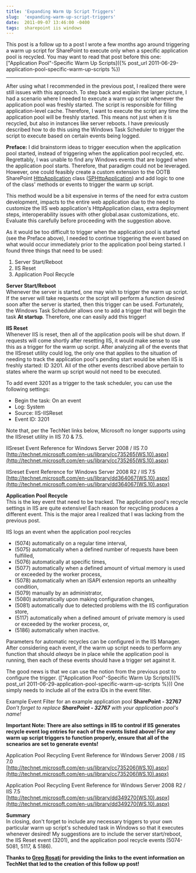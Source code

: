 ```yaml
---
title: 'Expanding Warm Up Script Triggers'
slug:  'expanding-warm-up-script-triggers'
date:  2011-09-07 13:46:00 -0400
tags:  sharepoint iis windows
---
```


This post is a follow up to a post I wrote a few months ago around triggering a warm up script for SharePoint to execute only when a specific application pool is recycled. You may want to read that post before this one: ["Application Pool"-Specific Warm Up Scripts]({% post_url 2011-06-29-application-pool-specific-warm-up-scripts %})

-----

After using what I recommended in the previous post, I realized there were still issues with this approach. To step back and explain the larger picture, I had a scenario where I needed to execute a warm up script whenever the application pool was freshly started. The script is responsible for filling application-level cache. Therefore, I want to execute the script any time the application pool will be freshly started. This means not just when it is recycled, but also in instances like server reboots. I have previously described how to do this using the Windows Task Scheduler to trigger the script to execute based on certain events being logged.

<div class="box"><b>Preface:</b> I did brainstorm ideas to trigger execution when the application pool started, instead of triggering when the application pool recycled, etc. Regrettably, I was unable to find any Windows events that are logged when the application pool starts. Therefore, that paradigm could not be leveraged. However, one could feasibly create a custom extension to the OOTB SharePoint <a href="http://msdn.microsoft.com/en-us/library/system.web.httpapplication.aspx">HttpApplication</a> class (<a href="http://msdn.microsoft.com/en-us/library/microsoft.sharepoint.applicationruntime.sphttpapplication.aspx">SPHttpApplication</a>) and add logic to one of the class' methods or events to trigger the warm up script.

This method would be a bit expensive in terms of the need for extra custom development, impacts to the entire web application due to the need to customize the IIS web application's HttpApplication class, extra deployment steps, interoperability issues with other global.asax customizations, etc. Evaluate this carefully before proceeding with the suggestion above.</div>

As it would be too difficult to trigger when the application pool is started (see the Preface above), I needed to continue triggering the event based on what would occur immediately prior to the application pool being started. I found three things that need to be used:
1. Server Start/Reboot
2. IIS Reset
3. Application Pool Recycle

**Server Start/Reboot**  
Whenever the server is started, one may wish to trigger the warm up script. If the server will take requests or the script will perform a function desired soon after the server is started, then this trigger can be used. Fortunately, the Windows Task Scheduler allows one to add a trigger that will begin the task **At startup**. Therefore, one can easily add this trigger!

**IIS Reset**  
Whenever IIS is reset, then all of the application pools will be shut down. If requests will come shortly after resetting IIS, it would make sense to use this as a trigger for the warm up script. After analyzing all of the events that the IISreset utility could log, the only one that applies to the situation of needing to track the application pool's pending start would be when IIS is freshly started: ID 3201. All of the other events described above pertain to states where the warm up script would not need to be executed.

To add event 3201 as a trigger to the task scheduler, you can use the following settings:
- Begin the task: On an event
- Log: System
- Source: IIS-IISReset
- Event ID: 3201

Note that, per the TechNet links below, Microsoft no longer supports using the IISreset utility in IIS 7.0 & 7.5.

IISreset Event Reference for Windows Server 2008 / IIS 7.0  
[http://technet.microsoft.com/en-us/library/cc735265(WS.10).aspx](http://technet.microsoft.com/en-us/library/cc735265(WS.10).aspx)

IISreset Event Reference for Windows Server 2008 R2 / IIS 7.5  
[http://technet.microsoft.com/en-us/library/dd364067(WS.10).aspx](http://technet.microsoft.com/en-us/library/dd364067(WS.10).aspx)

**Application Pool Recycle**  
This is the key event that need to be tracked. The application pool's recycle settings in IIS are quite extensive! Each reason for recycling produces a different event. This is the major area I realized that I was lacking from the previous post.

IIS logs an event when the application pool recycles
- (5074) automatically on a regular time interval,
- (5075) automatically when a defined number of requests have been fulfilled,
- (5076) automatically at specific times,
- (5077) automatically when a defined amount of virtual memory is used or exceeded by the worker process,
- (5078) automatically when an ISAPI extension reports an unhealthy condition,
- (5079) manually by an administrator,
- (5080) automatically upon making configuration changes,
- (5081) automatically due to detected problems with the IIS configuration store,
- (5117) automatically when a defined amount of private memory is used or exceeded by the worker process, or,
- (5186) automatically when inactive.

Parameters for automatic recycles can be configured in the IIS Manager. After considering each event, if the warm up script needs to perform any function that should *always* be in place while the application pool is running, then each of these events should have a trigger set against it.

The good news is that we can use the notion from the previous post to configure the trigger. (["Application Pool"-Specific Warm Up Scripts]({% post_url 2011-06-29-application-pool-specific-warm-up-scripts %})) One simply needs to include all of the extra IDs in the event filter.

Example Event Filter for an example application pool **SharePoint - 32767**  
*Don't forget to replace **SharePoint - 32767** with your application pool's name!*
<script src="https://gist.github.com/smayes5/187fc374d73220619f8e7aba03c21708.js"></script>

**Important Note: There are also settings in IIS to control if IIS generates recycle event log entries for each of the events listed above! For any warm up script triggers to function properly, ensure that all of the scnearios are set to generate events!**

Application Pool Recycling Event Reference for Windows Server 2008 / IIS 7.0  
[http://technet.microsoft.com/en-us/library/cc735206(WS.10).aspx](http://technet.microsoft.com/en-us/library/cc735206(WS.10).aspx)

Application Pool Recycling Event Reference for Windows Server 2008 R2 / IIS 7.5  
[http://technet.microsoft.com/en-us/library/dd349270(WS.10).aspx](http://technet.microsoft.com/en-us/library/dd349270(WS.10).aspx)

**Summary**  
In closing, don't forget to include any necessary triggers to your own particular warm up script's scheduled task in Windows so that it executes whenever desired! My suggestions are to include the server start/reboot, the IIS Reset event (3201), and the application pool recycle events (5074-5081, 5117, & 5186).

**Thanks to [Greg Rosati](https://www.linkedin.com/in/greg-rosati-33429311/) for providing the links to the event information on TechNet that led to the creation of this follow up post!**
